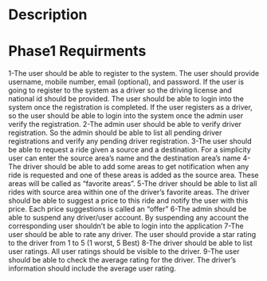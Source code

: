 # Description
# Phase1 Requirments
1-The user should be able to register to the system. The user should provide username, mobile number, email (optional), and password. If the user is going to register to the system as a driver so the driving license and national id should be provided. The user should be able to login into the system once the registration is completed. If the user registers as a driver, so the user should be able to login into the system once the admin user verify the registration.
2-The admin user should be able to verify driver registration. So the admin should be able to list all pending driver registrations and verify any pending driver registration.
3-The user should be able to request a ride given a source and a destination. For a simplicity user can enter the source area’s name and the destination area’s name
4-The driver should be able to add some areas to get notification when any ride is requested and one of these areas is added as the source area. These areas will be called as “favorite areas”.
5-The driver should be able to list all rides with source area within one of the driver’s favorite areas. The driver should be able to suggest a price to this ride and notify the user with this price. Each price suggestions is called an “offer”
6-The admin should be able to suspend any driver/user account. By suspending any account the corresponding user shouldn’t be able to login into the application
7-The user should be able to rate any driver. The user should provide a star rating to the driver from 1 to 5 (1 worst, 5 Best)
8-The driver should be able to list user ratings. All user ratings should be visible to the driver. 
9-The user should be able to check the average rating for the driver. The driver’s information should include the average user rating.

